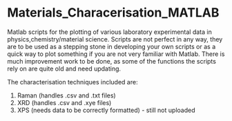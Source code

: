 # Materials_Characerisation_MATLAB
Matlab scripts for the plotting of various laboratory experimental data in physics,chemistry/material science. 
Scripts are not perfect in any way, they are to be used as a stepping stone in developing your own scripts or as a quick way to plot something if you are not very familiar with Matlab.
There is much improvement work to be done, as some of the functions the scripts rely on are quite old and need updating. 

The characterisation techniques included are: 
1. Raman (handles .csv and .txt files)
2. XRD (handles .csv and .xye files)
3. XPS (needs data to be correctly formatted) - still not uploaded 
